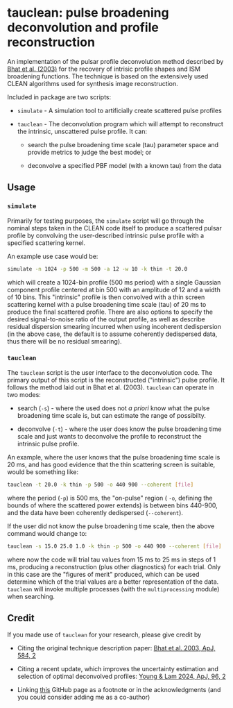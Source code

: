 # tauclean: pulse broadening deconvolution and profile reconstruction

An implementation of the pulsar profile deconvolution method described by
[Bhat et al. (2003)](https://ui.adsabs.harvard.edu/abs/2003ApJ...584..782B/abstract "Original description paper")
for the recovery of intrisic profile shapes and ISM broadening functions.
The technique is based on the extensively used CLEAN algorithms used for synthesis image reconstruction.

Included in package are two scripts:

- `simulate` - A simulation tool to artificially create scattered pulse profiles

- `tauclean` - The deconvolution program which will attempt to reconstruct the intrinsic, unscattered pulse profile.
    It can:

  - search the pulse broadening time scale (tau) parameter space and provide metrics to judge the best model; or

  - deconvolve a specified PBF model (with a known tau) from the data

## Usage

### `simulate`

Primarily for testing purposes, the `simulate` script will go through the nominal steps taken in the CLEAN code itself
to produce a scattered pulsar profile by convolving the user-described intrinsic pulse profile with a specified
scattering kernel.

An example use case would be:

```bash
simulate -n 1024 -p 500 -m 500 -a 12 -w 10 -k thin -t 20.0
```

which will create a 1024-bin profile (500 ms period) with a single Gaussian component profile centered at bin 500 with
an amplitude of 12 and a width of 10 bins. This "intrinsic" profile is then convolved with a thin screen scattering
kernel with a pulse broadening time scale (tau) of 20 ms to produce the final scattered profile. There are also options
to specify the desired signal-to-noise ratio of the output profile, as well as describe residual dispersion smearing
incurred when using incoherent dedispersion (in the above case, the default is to assume coherently dedispersed data,
thus there will be no residual smearing).

### `tauclean`

The `tauclean` script is the user interface to the deconvolution code. The primary output of this script is the
reconstructed ("intrinsic") pulse profile. It follows the method laid out in Bhat et al. (2003). `tauclean` can operate
in two modes:

- search (`-s`) - where the used does not _a priori_ know what the pulse broadening time scale is, but can estimate
    the range of possibilty.

- deconvolve (`-t`) - where the user does know the pulse broadening time scale and just wants to deconvolve the
    profile to reconstruct the intrinsic pulse profile.

An example, where the user knows that the pulse broadening time scale is 20 ms, and has good evidence that the thin
scattering screen is suitable, would be something like:

```bash
tauclean -t 20.0 -k thin -p 500 -o 440 900 --coherent [file]
```

where the period (`-p`) is 500 ms, the "on-pulse" region ( `-o`, defining the bounds of where the scattered power
extends) is between bins 440-900, and the data have been coherently dedispersed (`--coherent`).

If the user did not know the pulse broadening time scale, then the above command would change to:

```bash
tauclean -s 15.0 25.0 1.0 -k thin -p 500 -o 440 900 --coherent [file]
```

where now the code will trial tau values from 15 ms to 25 ms in steps of 1 ms, producing a reconstruction
(plus other diagnostics) for each trial. Only in this case are the "figures of merit" produced, which can be used
determine which of the trial values are a better representation of the data. `tauclean` will invoke multiple processes
(with the `multiprocessing` module) when searching.

## Credit

If you made use of `tauclean` for your research, please give credit by

- Citing the original technique description paper: [Bhat et al. 2003, ApJ, 584, 2](https://ui.adsabs.harvard.edu/abs/2003ApJ...584..782B/abstract "Original description paper")

- Citing a recent update, which improves the uncertainty estimation and selection of optimal deconvolved profiles: [Young & Lam 2024, ApJ, 96, 2
](https://ui.adsabs.harvard.edu/abs/2024ApJ...962..131Y/abstract "Python/notebook implementation and update paper")

- Linking [this](https://github.com/bwmeyers/tauclean) GitHub page as a footnote or in the acknowledgments (and
    you could consider adding me as a co-author)
